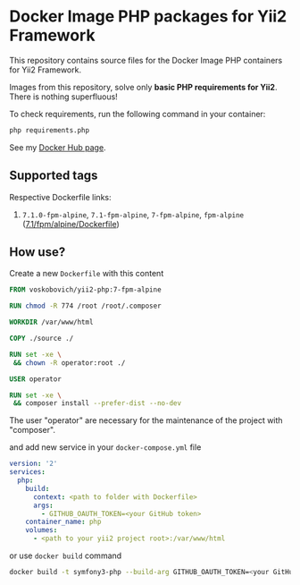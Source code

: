 Docker Image PHP packages for Yii2 Framework 
===

This repository contains source files for the Docker Image PHP containers for Yii2 Framework.

Images from this repository, solve only **basic PHP requirements for Yii2**. There is nothing superfluous!  

To check requirements, run the following command in your container:
```bash
php requirements.php
```

See my [Docker Hub page](https://hub.docker.com/u/voskobovich).

## Supported tags

Respective Dockerfile links:

1. `7.1.0-fpm-alpine`, `7.1-fpm-alpine`, `7-fpm-alpine`, `fpm-alpine` ([7.1/fpm/alpine/Dockerfile](https://github.com/voskobovich/yii2-docker/blob/master/php/7.1/fpm/alpine/Dockerfile))

## How use?

Create a new `Dockerfile` with this content

```dockerfile
FROM voskobovich/yii2-php:7-fpm-alpine

RUN chmod -R 774 /root /root/.composer

WORKDIR /var/www/html

COPY ./source ./

RUN set -xe \
 && chown -R operator:root ./

USER operator

RUN set -xe \
 && composer install --prefer-dist --no-dev
```

The user "operator" are necessary for the maintenance of the project with "composer".

and add new service in your `docker-compose.yml` file

```yaml
version: '2'
services:
  php:
    build:
      context: <path to folder with Dockerfile>
      args:
        - GITHUB_OAUTH_TOKEN=<your GitHub token>
    container_name: php
    volumes:
      - <path to your yii2 project root>:/var/www/html
```

or use `docker build` command

```bash
docker build -t symfony3-php --build-arg GITHUB_OAUTH_TOKEN=<your GitHub token> .
```
